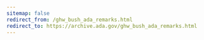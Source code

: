 ```yaml
---
sitemap: false 
redirect_from: /ghw_bush_ada_remarks.html 
redirect_to: https://archive.ada.gov/ghw_bush_ada_remarks.html 
---
```

